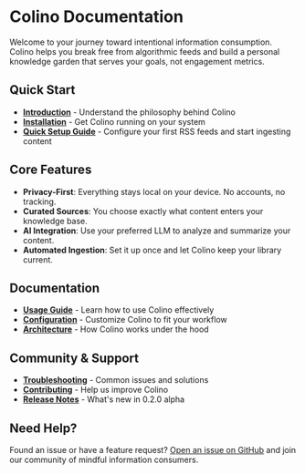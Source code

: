 # Colino Documentation

Welcome to your journey toward intentional information consumption. Colino helps you break free from algorithmic feeds and build a personal knowledge garden that serves your goals, not engagement metrics.

## Quick Start
- **[Introduction](./introduction)** - Understand the philosophy behind Colino
- **[Installation](./installation)** - Get Colino running on your system
- **[Quick Setup Guide](./usage)** - Configure your first RSS feeds and start ingesting content

## Core Features
- **Privacy-First**: Everything stays local on your device. No accounts, no tracking.
- **Curated Sources**: You choose exactly what content enters your knowledge base.
- **AI Integration**: Use your preferred LLM to analyze and summarize your content.
- **Automated Ingestion**: Set it up once and let Colino keep your library current.

## Documentation
- **[Usage Guide](./usage)** - Learn how to use Colino effectively
- **[Configuration](./configuration)** - Customize Colino to fit your workflow
- **[Architecture](./architecture)** - How Colino works under the hood

## Community & Support
- **[Troubleshooting](./troubleshooting)** - Common issues and solutions
- **[Contributing](./contributing)** - Help us improve Colino
- **[Release Notes](./release-notes-0-2-0-alpha)** - What's new in 0.2.0 alpha

## Need Help?
Found an issue or have a feature request? [Open an issue on GitHub](https://github.com/dovidio/colino/issues) and join our community of mindful information consumers.
 
